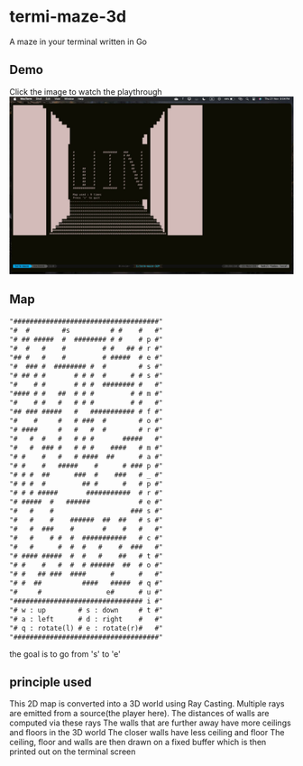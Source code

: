 # termi-maze-3d

A maze in your terminal written in Go

## Demo
Click the image to watch the playthrough
[![Watch the playthrough video](win_screen.jpg)](https://www.youtube.com/watch?v=jSCObg4g06g)

## Map
```
"####################################"
"#  #        #s          # #    #   #"
"# ## #####  #  ######## # #    # p #"
"#  #   #    #         # #   ## # r #"
"## #   #    #         # #####  # e #"
"#  ### #  ######## #  #        # s #"
"# ## # #       # # #  #      # # s #"
"#    # #       # # #  ######## #   #"
"#### # #   ##  # # #         # # m #"
"#    # #   #   # # #         # #   #"
"## ### #####   #   ########### # f #"
"#    #     #   # ###  #        # o #"
"# ####     #   #   #  #        # r #"
"#   #  #   #   # # #       #####   #"
"#   #  ### #   # # #    ####   # m #"
"# #    #   #   # ####  ##      # a #"
"# #    #   #####    #      # ### p #"
"# # #  ##      ###  #    ###   # _ #"
"# # #  #         ## #      #   # p #"
"# # # #####       ###########  # r #"
"# #####  #   ######            # e #"
"#   #    #                   ### s #"
"#   #    #    ######  ##  ##   # s #"
"#   #  ###    #       #    #   #   #"
"#   #    # #  #  ###########   # c #"
"#   #      #  #  #   #    #  ###   #"
"# #### #####  #  #   #    ##   # t #"
"# #    #   #  #  # ######  ##  # o #"
"# #   ## ###  ####      #      #   #"
"# #  ##          ####   #####  # q #"
"#     #                e#      # u #"
"################################ i #"
"# w : up        # s : down     # t #"
"# a : left      # d : right    #   #"
"# q : rotate(l) # e : rotate(r)#   #"
"####################################"
```
the goal is to go from 's' to 'e'

## principle used
This 2D map is converted into a 3D world using Ray Casting. Multiple rays are emitted from a source(the player here).
The distances of walls are computed via these rays
The walls that are further away have more ceilings and floors in the 3D world
The closer walls have less ceiling and floor
The ceiling, floor and walls are then drawn on a fixed buffer which is then printed out on the terminal screen










